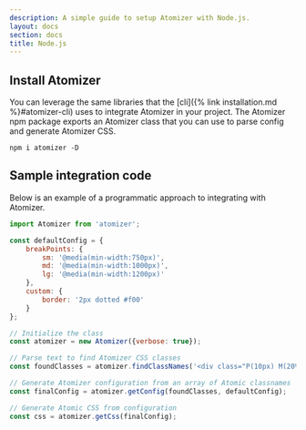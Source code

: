 ```yaml
---
description: A simple guide to setup Atomizer with Node.js.
layout: docs
section: docs
title: Node.js
---
```


## Install Atomizer

You can leverage the same libraries that the [cli]({% link installation.md %}#atomizer-cli) uses to integrate Atomizer in your project. The Atomizer npm package exports an Atomizer class that you can use to parse config and generate Atomizer CSS.

```shell
npm i atomizer -D
```

## Sample integration code

Below is an example of a programmatic approach to integrating with Atomizer.

```js
import Atomizer from 'atomizer';

const defaultConfig = {
    breakPoints: {
        sm: '@media(min-width:750px)',
        md: '@media(min-width:1000px)',
        lg: '@media(min-width:1200px)'
    },
    custom: {
        border: '2px dotted #f00'
    }
};

// Initialize the class
const atomizer = new Atomizer({verbose: true});

// Parse text to find Atomizer CSS classes
const foundClasses = atomizer.findClassNames('<div class="P(10px) M(20%) Bd(border)--sm"></div>');

// Generate Atomizer configuration from an array of Atomic classnames
const finalConfig = atomizer.getConfig(foundClasses, defaultConfig);

// Generate Atomic CSS from configuration
const css = atomizer.getCss(finalConfig);
```
